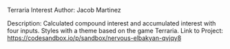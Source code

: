Terraria Interest
Author: Jacob Martinez

Description: Calculated compound interest and accumulated interest with four inputs. Styles with a theme based on the game Terraria. 
Link to Project: https://codesandbox.io/p/sandbox/nervous-elbakyan-qvjqy8
